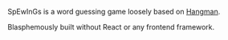 SpEwInGs is a word guessing game loosely based on [Hangman](https://en.wikipedia.org/wiki/Hangman_(game)).

Blasphemously built without React or any frontend framework.
